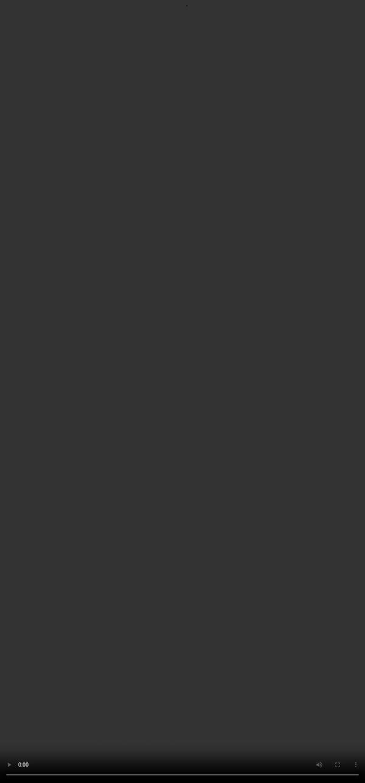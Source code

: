 # <span style="color:#364BC9">Introduction</span>

<video src="${PRIVATE_PREFERENCE_RANKING_VIDEO_1}" frameborder="0" allowfullscreen style="position: absolute; top: 0; left: 0; width: 100%; height: 100%; border: none; object-fit: cover;" controls="" controlslist="nodownload nofullscreen" style="width: 100%" />

<div style="border: 4px solid #d0f3f7; border-radius: 10px; padding: 20px; margin-bottom: 30px; background-color: #ffffff;">
  <h2 style="font-size: 20px; margin-bottom: 10px;">What Will We Cover in This Course?</h2>

  <ul style="margin: 0; padding-left: 20px; list-style-type: disc; line-height: 1.2;">
    <li style="margin: 0; padding: 0;">What is RLHF</li>
    <li style="margin: 0; padding: 0;">RLHF using Preference Ranking</li>
    <li style="margin: 0; padding: 0;">Evaluating AI Responses</li>
    <li style="margin: 0; padding: 0;">Preference Ranking in practice</li>
    <li style="margin: 0; padding: 0;">Understanding Reward and Feedback</li>
    <li style="margin: 0; padding: 0;">Guide for AI trainers</li>
  </ul>
</div>

<div style="border: 4px solid #d0f3f7; border-radius: 10px; padding: 20px; background-color: #ffffff;">
  <h2 style="font-size: 20px; margin-bottom: 10px;">Learning Objectives</h2>

  <ul style="margin: 0; padding-left: 20px; list-style-type: disc; line-height: 1.2;">
    <li style="margin: 0; padding: 0;">Understand how LLMs are trained</li>
    <li style="margin: 0; padding: 0;">Learn an industry specific technique</li>
    <li style="margin: 0; padding: 0;">Evaluate key components to train an LLM</li>
    <li style="margin: 0; padding: 0;">Practical application of the technique</li>
  </ul>
</div>